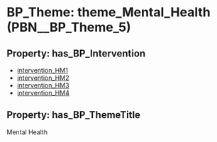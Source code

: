 # BP_Theme: __theme_Mental_Health__ (PBN__BP_Theme_5)

## Property: has_BP_Intervention

* [intervention_HM1](../BP/PBN__BP_Intervention_24)
* [intervention_HM2](../BP/PBN__BP_Intervention_25)
* [intervention_HM3](../BP/PBN__BP_Intervention_26)
* [intervention_HM4](../BP/PBN__BP_Intervention_27)

## Property: has_BP_ThemeTitle

Mental Health

